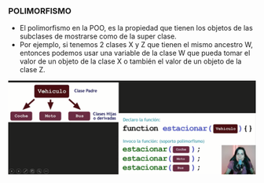 ### POLIMORFISMO
- El polimorfismo en la POO, es la propiedad que tienen los objetos de las subclases de mostrarse como de la
super clase.
- Por ejemplo, si tenemos 2 clases X y Z que tienen el mismo ancestro W, entonces podemos usar una variable
de la clase W que pueda tomar el valor de un objeto de la clase X o también el valor de un objeto de la clase Z.

![polimorfismo.PNG](..%2Fimgs%2Fpolimorfismo.PNG)